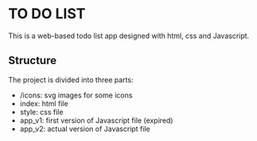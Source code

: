 # TO DO LIST

This is a web-based  todo list app designed with html, css and Javascript. 

## Structure
The project is divided into three parts:
- /icons: svg images for some icons
- index: html file
- style: css file
- app_v1: first version of Javascript file (expired)
- app_v2: actual version of Javascript file

